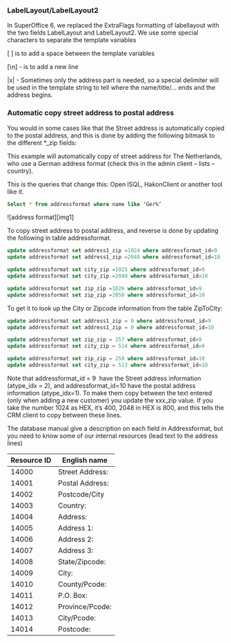 
### LabelLayout/LabelLayout2

In SuperOffice 6, we replaced the ExtraFlags formatting of labellayout with the two fields LabelLayout and LabelLayout2. We use some special characters to separate the template variables

\[ \] is to add a space between the template variables

\[\\n\] - is to add a new line

\|x\| - Sometimes only the address part is needed, so a special delimiter will be used in the template string to tell where the name/title/… ends and the
address begins.

### Automatic copy street address to postal address

You would in some cases like that the Street address is automatically copied to the postal address, and this is done by adding the following bitmask to the different \*\_zip fields:

This example will automatically copy of street address for The Netherlands, who use a German address format (check this in the admin client – lists – country).

This is the queries that change this:
Open ISQL, HakonClient or another tool like it.

```SQL
Select * from addressformat where name like ‘Ger%’
```

![address format][img1]

To copy street address to postal address, and reverse is done by updating the following in table addressformat.

```SQL
update addressformat set address1_zip =1024 where addressformat_id=9
update addressformat set address1_zip =2048 where addressformat_id=10

update addressformat set city_zip =1025 where addressformat_id=9
update addressformat set city_zip =2049 where addressformat_id=10

update addressformat set zip_zip =1026 where addressformat_id=9
update addressformat set zip_zip =2050 where addressformat_id=10
```

To get it to look up the City or Zipcode information from the table ZipToCity:

```SQL
update addressformat set address1_zip = 0 where addressformat_id=9
update addressformat set address1_zip = 0 where addressformat_id=10

update addressformat set zip_zip = 257 where addressformat_id=9
update addressformat set city_zip = 514 where addressformat_id=9

update addressformat set zip_zip = 258 where addressformat_id=10
update addressformat set city_zip = 513 where addressformat_id=10
```

Note that addressformat\_id = 9  have the Street address information (atype\_idx = 2), and addressformat\_id=10 have the postal address information (atype\_idx=1). To make them copy between the text entered (only when adding a new customer) you update the xxx\_zip value. If you take the number 1024 as HEX, it’s 400, 2048 in HEX is 800, and this tells the CRM client to copy between these lines.

The database manual give a description on each field in Addressformat, but you need to know some of our internal resources (lead text to the address lines)

| Resource ID | English name |
|---|---|
| 14000 | Street Address: |
| 14001 | Postal Address: |
| 14002 | Postcode/City |
| 14003 | Country: |
| 14004 | Address: |
| 14005 | Address 1: |
| 14006 | Address 2: |
| 14007 | Address 3: |
| 14008 | State/Zipcode: |
| 14009 | City: |
| 14010 | County/Pcode: |
| 14011 | P.O. Box: |
| 14012 | Province/Pcode: |
| 14013 | City/Pcode: |
| 14014 | Postcode: |

<!-- Referenced images -->
[img 1]: media/addressformat.jpg